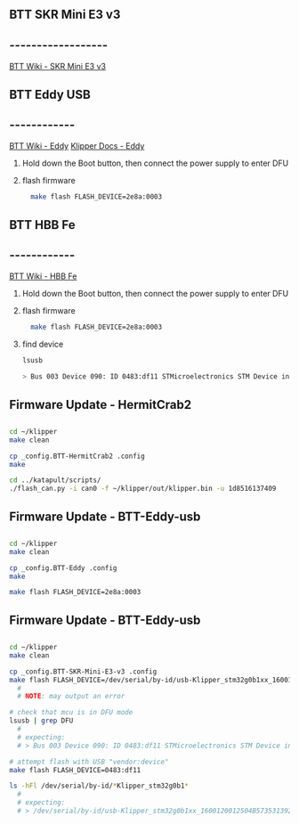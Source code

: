

## BTT SKR Mini E3 v3
## ------------------
[BTT Wiki - SKR Mini E3 v3](https://bttwiki.com/SKR%20MINI%20E3.html)



## BTT Eddy USB
## ------------
[BTT Wiki - Eddy](https://bttwiki.com/Eddy.html)
[Klipper Docs - Eddy](https://www.klipper3d.org/Eddy_Probe.html)

1.  Hold down the Boot button, then connect the power supply to enter DFU

2.  flash firmware
    ```sh
      make flash FLASH_DEVICE=2e8a:0003
    ```



## BTT HBB Fe
## ------------
[BTT Wiki - HBB Fe](https://bttwiki.com/HBB.html)

1.  Hold down the Boot button, then connect the power supply to enter DFU

2.  flash firmware
    ```sh
      make flash FLASH_DEVICE=2e8a:0003
    ```

3. find device
    ```sh
    lsusb
    
    > Bus 003 Device 090: ID 0483:df11 STMicroelectronics STM Device in DFU Mode
    ```


##
## Firmware Update - HermitCrab2
##
  ```sh
  cd ~/klipper
  make clean

  cp _config.BTT-HermitCrab2 .config
  make

  cd ../katapult/scripts/
  ./flash_can.py -i can0 -f ~/klipper/out/klipper.bin -u 1d8516137409
  ```

##
## Firmware Update - BTT-Eddy-usb
##
  ```sh
  cd ~/klipper
  make clean

  cp _config.BTT-Eddy .config
  make

  make flash FLASH_DEVICE=2e8a:0003
  ```

##
## Firmware Update - BTT-Eddy-usb
##
  ```sh
  cd ~/klipper
  make clean

  cp _config.BTT-SKR-Mini-E3-v3 .config
  make flash FLASH_DEVICE=/dev/serial/by-id/usb-Klipper_stm32g0b1xx_1600120012504B5735313920-if00 
    #
    # NOTE: may output an error

  # check that mcu is in DFU mode
  lsusb | grep DFU
    #
    # expecting:
    # > Bus 003 Device 090: ID 0483:df11 STMicroelectronics STM Device in DFU Mode

  # attempt flash with USB "vendor:device"
  make flash FLASH_DEVICE=0483:df11

  ls -hFl /dev/serial/by-id/*Klipper_stm32g0b1*
    #
    # expecting:
    # > /dev/serial/by-id/usb-Klipper_stm32g0b1xx_1600120012504B5735313920-if00 -> ../../ttyACM3
  ```
